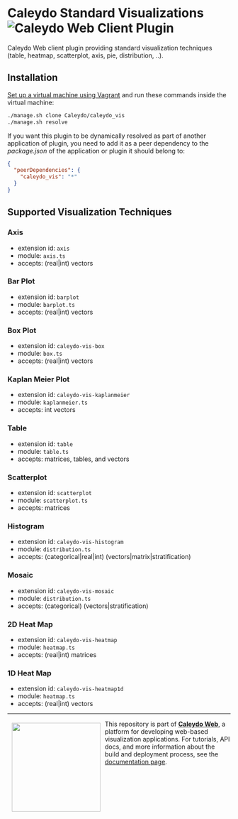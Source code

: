 Caleydo Standard Visualizations ![Caleydo Web Client Plugin](https://img.shields.io/badge/Caleydo%20Web-Client%20Plugin-F47D20.svg)
=====================

Caleydo Web client plugin providing standard visualization techniques (table, heatmap, scatterplot, axis, pie, distribution, ..).

Installation
------------

[Set up a virtual machine using Vagrant](http://www.caleydo.org/documentation/vagrant/) and run these commands inside the virtual machine:

```bash
./manage.sh clone Caleydo/caleydo_vis
./manage.sh resolve
```

If you want this plugin to be dynamically resolved as part of another application of plugin, you need to add it as a peer dependency to the _package.json_ of the application or plugin it should belong to:

```json
{
  "peerDependencies": {
    "caleydo_vis": "*"
  }
}
```


Supported Visualization Techniques
-------------------

### Axis
 * extension id: `axis`
 * module: `axis.ts`
 * accepts: (real|int) vectors

### Bar Plot
 * extension id: `barplot`
 * module: `barplot.ts`
 * accepts: (real|int) vectors

### Box Plot
 * extension id: `caleydo-vis-box`
 * module: `box.ts`
 * accepts: (real|int) vectors

### Kaplan Meier Plot 
 * extension id: `caleydo-vis-kaplanmeier`
 * module: `kaplanmeier.ts`
 * accepts: int vectors

### Table
 * extension id: `table`
 * module: `table.ts`
 * accepts: matrices, tables, and vectors
 
### Scatterplot
 * extension id: `scatterplot`
 * module: `scatterplot.ts`
 * accepts: matrices

### Histogram 
 * extension id: `caleydo-vis-histogram`
 * module: `distribution.ts`
 * accepts: (categorical|real|int) (vectors|matrix|stratification)

### Mosaic
 * extension id: `caleydo-vis-mosaic`
 * module: `distribution.ts`
 * accepts: (categorical) (vectors|stratification)

### 2D Heat Map
 * extension id: `caleydo-vis-heatmap`
 * module: `heatmap.ts`
 * accepts: (real|int) matrices
 
### 1D Heat Map 
 * extension id: `caleydo-vis-heatmap1d`
 * module: `heatmap.ts`
 * accepts: (real|int) vectors


***

<a href="https://caleydo.org"><img src="http://caleydo.org/assets/images/logos/caleydo.svg" align="left" width="200px" hspace="10" vspace="6"></a>
This repository is part of **[Caleydo Web](http://caleydo.org/)**, a platform for developing web-based visualization applications. For tutorials, API docs, and more information about the build and deployment process, see the [documentation page](http://caleydo.org/documentation/).
